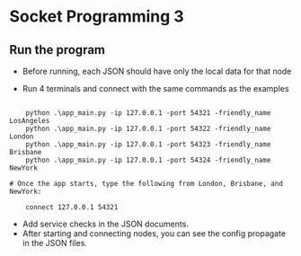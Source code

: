 # Socket Programming 3

## Run the program

- Before running, each JSON should have only the local data for that node

- Run 4 terminals and connect with the same commands as the examples
```

    python .\app_main.py -ip 127.0.0.1 -port 54321 -friendly_name LosAngeles
    python .\app_main.py -ip 127.0.0.1 -port 54322 -friendly_name London
    python .\app_main.py -ip 127.0.0.1 -port 54323 -friendly_name Brisbane
    python .\app_main.py -ip 127.0.0.1 -port 54324 -friendly_name NewYork

# Once the app starts, type the following from London, Brisbane, and NewYork:

    connect 127.0.0.1 54321
```

- Add service checks in the JSON documents.
- After starting and connecting nodes, you can see the config propagate in the JSON files.